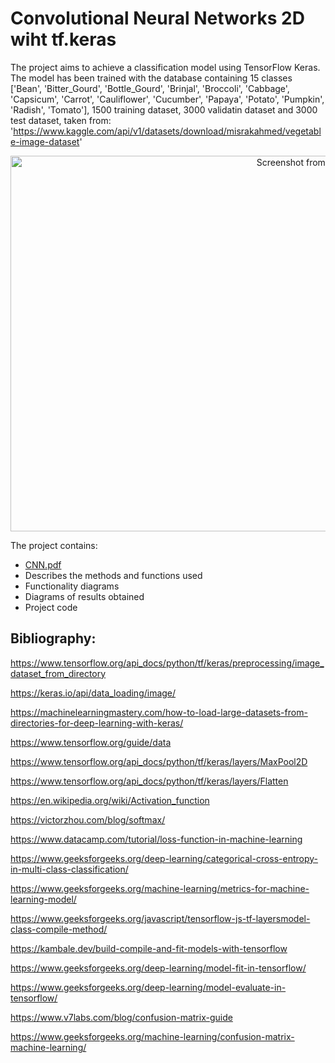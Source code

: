 # Convolutional Neural Networks 2D wiht tf.keras

  The project aims to achieve a classification model using TensorFlow Keras. The model has been trained with the database containing 15 classes ['Bean', 'Bitter_Gourd', 'Bottle_Gourd', 'Brinjal', 'Broccoli', 'Cabbage', 'Capsicum', 'Carrot', 'Cauliflower', 'Cucumber', 'Papaya', 'Potato', 'Pumpkin', 'Radish', 'Tomato'], 1500 training dataset, 3000 validatin dataset and 3000 test dataset, taken from: 'https://www.kaggle.com/api/v1/datasets/download/misrakahmed/vegetable-image-dataset'

<p align="center">
<img width="1028" height="601" alt="Screenshot from 2025-10-22 20-25-17" src="https://github.com/user-attachments/assets/6ff5883c-9a6b-445e-a131-735da5c9f59f" />
</p>

The project contains:
* [CNN.pdf](https://github.com/user-attachments/files/21350468/CNN.pdf)
* Describes the methods and functions used
* Functionality diagrams
* Diagrams of results obtained
* Project code

## Bibliography:

https://www.tensorflow.org/api_docs/python/tf/keras/preprocessing/image_dataset_from_directory

https://keras.io/api/data_loading/image/

https://machinelearningmastery.com/how-to-load-large-datasets-from-directories-for-deep-learning-with-keras/

https://www.tensorflow.org/guide/data

https://www.tensorflow.org/api_docs/python/tf/keras/layers/MaxPool2D 

https://www.tensorflow.org/api_docs/python/tf/keras/layers/Flatten

https://en.wikipedia.org/wiki/Activation_function

https://victorzhou.com/blog/softmax/

https://www.datacamp.com/tutorial/loss-function-in-machine-learning

https://www.geeksforgeeks.org/deep-learning/categorical-cross-entropy-in-multi-class-classification/

https://www.geeksforgeeks.org/machine-learning/metrics-for-machine-learning-model/

https://www.geeksforgeeks.org/javascript/tensorflow-js-tf-layersmodel-class-compile-method/

https://kambale.dev/build-compile-and-fit-models-with-tensorflow

https://www.geeksforgeeks.org/deep-learning/model-fit-in-tensorflow/

https://www.geeksforgeeks.org/deep-learning/model-evaluate-in-tensorflow/

https://www.v7labs.com/blog/confusion-matrix-guide

https://www.geeksforgeeks.org/machine-learning/confusion-matrix-machine-learning/

